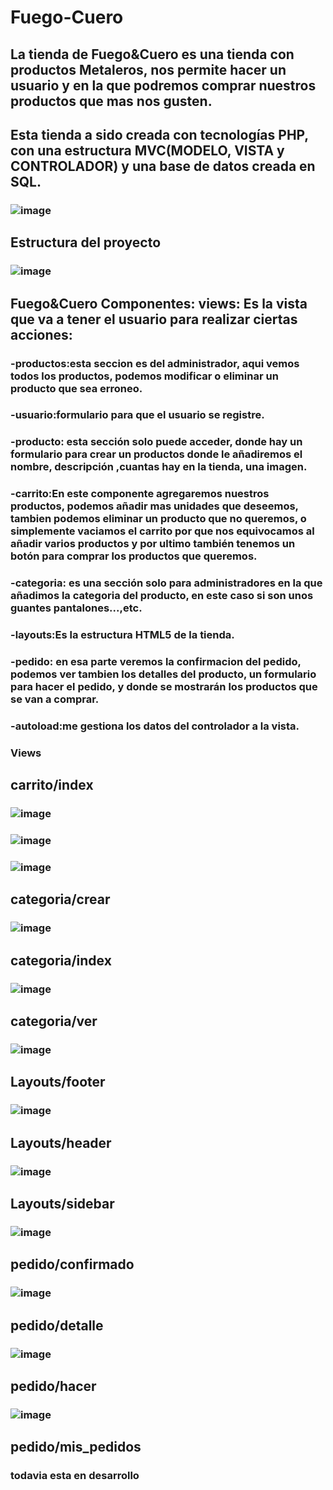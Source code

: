 # Fuego-Cuero
## La tienda de Fuego&Cuero es una tienda con productos Metaleros, nos permite hacer un usuario y en la que podremos comprar nuestros productos que mas nos gusten.
## Esta tienda a sido creada con tecnologías PHP, con una estructura MVC(MODELO, VISTA y CONTROLADOR) y una base de datos creada en SQL.
### ![image](https://github.com/Silkaleex/Fuego-Cuero/assets/82760991/1678a36b-d327-42c6-93d3-c4aac14fb0a7)
## Estructura del proyecto
### ![image](https://github.com/Silkaleex/Fuego-Cuero/assets/82760991/2e68aee9-86b7-44fd-bac8-24111affc8b3)

## Fuego&Cuero Componentes: views: Es la vista que va a tener el usuario para realizar ciertas acciones:
 ### -productos:esta seccion es del administrador, aqui vemos todos los productos, podemos modificar o eliminar un producto que sea erroneo.
 ### -usuario:formulario para que el usuario se registre.
 ### -producto: esta sección solo puede acceder, donde hay un formulario para crear un productos donde le añadiremos el nombre, descripción ,cuantas hay en la tienda, una imagen.
 ### -carrito:En este componente agregaremos nuestros productos, podemos añadir mas unidades que deseemos, tambien podemos eliminar un producto que no queremos, o simplemente vaciamos el carrito por que nos equivocamos al añadir varios productos y por ultimo también tenemos un botón para comprar los productos que queremos.
 ### -categoria: es una sección solo para administradores en la que añadimos la categoria del producto, en este caso si son unos guantes pantalones...,etc.
 ### -layouts:Es la estructura HTML5 de la tienda.
 ### -pedido: en esa parte veremos la confirmacion del pedido, podemos ver tambien los detalles del producto, un formulario para hacer el pedido, y donde se mostrarán los productos que se van a comprar.
 ### -autoload:me gestiona los datos del controlador a la vista.
 
 ### Views
 ## carrito/index
 ### ![image](https://github.com/Silkaleex/Fuego-Cuero/assets/82760991/2d62174a-bb83-4016-a4e4-1cfae27b51d9)
 ### ![image](https://github.com/Silkaleex/Fuego-Cuero/assets/82760991/c70cd756-ee19-4860-a45a-74efaab34903)
 ### ![image](https://github.com/Silkaleex/Fuego-Cuero/assets/82760991/eac006ab-6dbc-4290-a0e4-e03bae200987)
 
## categoria/crear
### ![image](https://github.com/Silkaleex/Fuego-Cuero/assets/82760991/c2aacc33-b33e-47f3-8bdf-60e60306de8b)

## categoria/index
### ![image](https://github.com/Silkaleex/Fuego-Cuero/assets/82760991/45e0bec1-f641-4d47-b00d-1da82a45b392)

## categoria/ver 
### ![image](https://github.com/Silkaleex/Fuego-Cuero/assets/82760991/95b6dfae-cdb0-432a-bc79-4a39cc19c7fe)

## Layouts/footer
### ![image](https://github.com/Silkaleex/Fuego-Cuero/assets/82760991/117d12ae-ebb1-4750-904d-f129ff3695d2)

## Layouts/header
### ![image](https://github.com/Silkaleex/Fuego-Cuero/assets/82760991/9f323f14-ab4c-4211-a1f2-6788fed1d620)

## Layouts/sidebar
### ![image](https://github.com/Silkaleex/Fuego-Cuero/assets/82760991/767c5898-b604-448a-a8eb-f3558b257471)

## pedido/confirmado
### ![image](https://github.com/Silkaleex/Fuego-Cuero/assets/82760991/d1e89671-0dfe-4953-8c35-42028e74b5ce)

## pedido/detalle
### ![image](https://github.com/Silkaleex/Fuego-Cuero/assets/82760991/f46b86be-4cfb-4ceb-a653-098ef3b662ff)

## pedido/hacer
### ![image](https://github.com/Silkaleex/Fuego-Cuero/assets/82760991/2d0dc0f9-b7ec-4f47-87ab-85bd61db3f42)

## pedido/mis_pedidos
### todavia esta en desarrollo

